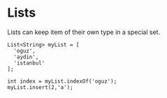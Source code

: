 # Lists

Lists can keep item of their own type in a special set.

```
List<String> myList = [
  'oguz',
  'aydin',
  'istanbul'
];

int index = myList.indexOf('oguz');
myList.insert(2,'a');
```

